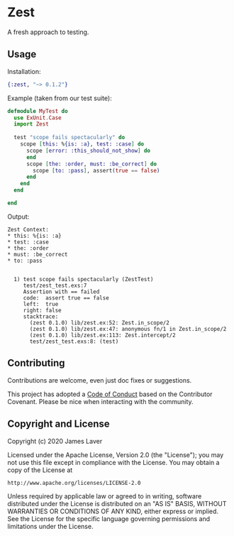 # Zest

A fresh approach to testing.

## Usage

Installation:

```elixir
{:zest, "~> 0.1.2"}
```

Example (taken from our test suite):

```elixir
defmodule MyTest do
  use ExUnit.Case
  import Zest
  
  test "scope fails spectacularly" do
    scope [this: %{is: :a}, test: :case] do
      scope [error: :this_should_not_show] do
      end
      scope [the: :order, must: :be_correct] do
        scope [to: :pass], assert(true == false)
      end
    end
  end

end
```

Output:

```
Zest Context:
* this: %{is: :a}
* test: :case
* the: :order
* must: :be_correct
* to: :pass


  1) test scope fails spectacularly (ZestTest)
     test/zest_test.exs:7
     Assertion with == failed
     code:  assert true == false
     left:  true
     right: false
     stacktrace:
       (zest 0.1.0) lib/zest.ex:52: Zest.in_scope/2
       (zest 0.1.0) lib/zest.ex:47: anonymous fn/1 in Zest.in_scope/2
       (zest 0.1.0) lib/zest.ex:113: Zest.intercept/2
       test/zest_test.exs:8: (test)
```

## Contributing

Contributions are welcome, even just doc fixes or suggestions.

This project has adopted a [Code of Conduct](CONDUCT.md) based on the
Contributor Covenant. Please be nice when interacting with the community.

## Copyright and License

Copyright (c) 2020 James Laver

Licensed under the Apache License, Version 2.0 (the "License");
you may not use this file except in compliance with the License.
You may obtain a copy of the License at

    http://www.apache.org/licenses/LICENSE-2.0

Unless required by applicable law or agreed to in writing, software
distributed under the License is distributed on an "AS IS" BASIS,
WITHOUT WARRANTIES OR CONDITIONS OF ANY KIND, either express or implied.
See the License for the specific language governing permissions and
limitations under the License.

